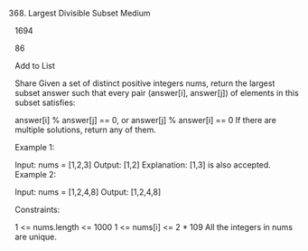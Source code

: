 368. Largest Divisible Subset
Medium

1694

86

Add to List

Share
Given a set of distinct positive integers nums, return the largest subset answer such that every pair (answer[i], answer[j]) of elements in this subset satisfies:

answer[i] % answer[j] == 0, or
answer[j] % answer[i] == 0
If there are multiple solutions, return any of them.



Example 1:

Input: nums = [1,2,3]
Output: [1,2]
Explanation: [1,3] is also accepted.
Example 2:

Input: nums = [1,2,4,8]
Output: [1,2,4,8]


Constraints:

1 <= nums.length <= 1000
1 <= nums[i] <= 2 * 109
All the integers in nums are unique.
